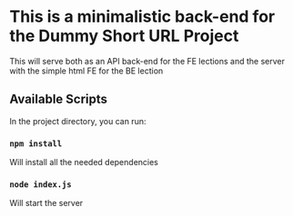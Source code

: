 # This is a minimalistic back-end for the Dummy Short URL Project 

This will serve both as an API back-end for the FE lections
and the server with the simple html FE for the BE lection

## Available Scripts

In the project directory, you can run:

### `npm install`

Will install all the needed dependencies

### `node index.js`

Will start the server
